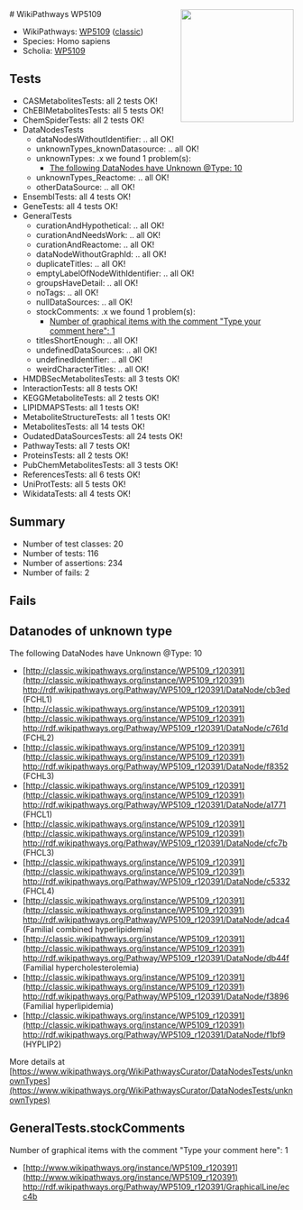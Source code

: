 <img style="float: right; width: 200px" src="https://upload.wikimedia.org/wikipedia/commons/thumb/8/83/Wplogo_with_text_500.png/640px-Wplogo_with_text_500.png" />
# WikiPathways WP5109

* WikiPathways: [WP5109](https://wikipathways.org/pathways/WP5109) ([classic](https://classic.wikipathways.org/instance/WP5109))
* Species: Homo sapiens
* Scholia: [WP5109](https://scholia.toolforge.org/wikipathways/WP5109)
## Tests
* CASMetabolitesTests: all 2 tests OK!
* ChEBIMetabolitesTests: all 5 tests OK!
* ChemSpiderTests: all 2 tests OK!
* DataNodesTests
    * dataNodesWithoutIdentifier: .. all OK!
    * unknownTypes_knownDatasource: .. all OK!
    * unknownTypes: .x we found 1 problem(s):
        * [The following DataNodes have Unknown @Type: 10](#ef950831)
    * unknownTypes_Reactome: .. all OK!
    * otherDataSource: .. all OK!
* EnsemblTests: all 4 tests OK!
* GeneTests: all 4 tests OK!
* GeneralTests
    * curationAndHypothetical: .. all OK!
    * curationAndNeedsWork: .. all OK!
    * curationAndReactome: .. all OK!
    * dataNodeWithoutGraphId: .. all OK!
    * duplicateTitles: .. all OK!
    * emptyLabelOfNodeWithIdentifier: .. all OK!
    * groupsHaveDetail: .. all OK!
    * noTags: .. all OK!
    * nullDataSources: .. all OK!
    * stockComments: .x we found 1 problem(s):
        * [Number of graphical items with the comment "Type your comment here": 1](#6f4bfb29)
    * titlesShortEnough: .. all OK!
    * undefinedDataSources: .. all OK!
    * undefinedIdentifier: .. all OK!
    * weirdCharacterTitles: .. all OK!
* HMDBSecMetabolitesTests: all 3 tests OK!
* InteractionTests: all 8 tests OK!
* KEGGMetaboliteTests: all 2 tests OK!
* LIPIDMAPSTests: all 1 tests OK!
* MetaboliteStructureTests: all 1 tests OK!
* MetabolitesTests: all 14 tests OK!
* OudatedDataSourcesTests: all 24 tests OK!
* PathwayTests: all 7 tests OK!
* ProteinsTests: all 2 tests OK!
* PubChemMetabolitesTests: all 3 tests OK!
* ReferencesTests: all 6 tests OK!
* UniProtTests: all 5 tests OK!
* WikidataTests: all 4 tests OK!


## Summary

* Number of test classes: 20
* Number of tests: 116
* Number of assertions: 234
* Number of fails: 2

## Fails

<a name="ef950831" />

## Datanodes of unknown type

The following DataNodes have Unknown @Type: 10

* [http://classic.wikipathways.org/instance/WP5109_r120391](http://classic.wikipathways.org/instance/WP5109_r120391) http://rdf.wikipathways.org/Pathway/WP5109_r120391/DataNode/cb3ed (FCHL1)
* [http://classic.wikipathways.org/instance/WP5109_r120391](http://classic.wikipathways.org/instance/WP5109_r120391) http://rdf.wikipathways.org/Pathway/WP5109_r120391/DataNode/c761d (FCHL2)
* [http://classic.wikipathways.org/instance/WP5109_r120391](http://classic.wikipathways.org/instance/WP5109_r120391) http://rdf.wikipathways.org/Pathway/WP5109_r120391/DataNode/f8352 (FCHL3)
* [http://classic.wikipathways.org/instance/WP5109_r120391](http://classic.wikipathways.org/instance/WP5109_r120391) http://rdf.wikipathways.org/Pathway/WP5109_r120391/DataNode/a1771 (FHCL1)
* [http://classic.wikipathways.org/instance/WP5109_r120391](http://classic.wikipathways.org/instance/WP5109_r120391) http://rdf.wikipathways.org/Pathway/WP5109_r120391/DataNode/cfc7b (FHCL3)
* [http://classic.wikipathways.org/instance/WP5109_r120391](http://classic.wikipathways.org/instance/WP5109_r120391) http://rdf.wikipathways.org/Pathway/WP5109_r120391/DataNode/c5332 (FHCL4)
* [http://classic.wikipathways.org/instance/WP5109_r120391](http://classic.wikipathways.org/instance/WP5109_r120391) http://rdf.wikipathways.org/Pathway/WP5109_r120391/DataNode/adca4 (Familial combined hyperlipidemia)
* [http://classic.wikipathways.org/instance/WP5109_r120391](http://classic.wikipathways.org/instance/WP5109_r120391) http://rdf.wikipathways.org/Pathway/WP5109_r120391/DataNode/db44f (Familial hypercholesterolemia)
* [http://classic.wikipathways.org/instance/WP5109_r120391](http://classic.wikipathways.org/instance/WP5109_r120391) http://rdf.wikipathways.org/Pathway/WP5109_r120391/DataNode/f3896 (Familial hyperlipidemia)
* [http://classic.wikipathways.org/instance/WP5109_r120391](http://classic.wikipathways.org/instance/WP5109_r120391) http://rdf.wikipathways.org/Pathway/WP5109_r120391/DataNode/f1bf9 (HYPLIP2)


More details at [https://www.wikipathways.org/WikiPathwaysCurator/DataNodesTests/unknownTypes](https://www.wikipathways.org/WikiPathwaysCurator/DataNodesTests/unknownTypes)

<a name="6f4bfb29" />

## GeneralTests.stockComments

Number of graphical items with the comment "Type your comment here": 1

* [http://www.wikipathways.org/instance/WP5109_r120391](http://www.wikipathways.org/instance/WP5109_r120391) http://rdf.wikipathways.org/Pathway/WP5109_r120391/GraphicalLine/ecc4b


